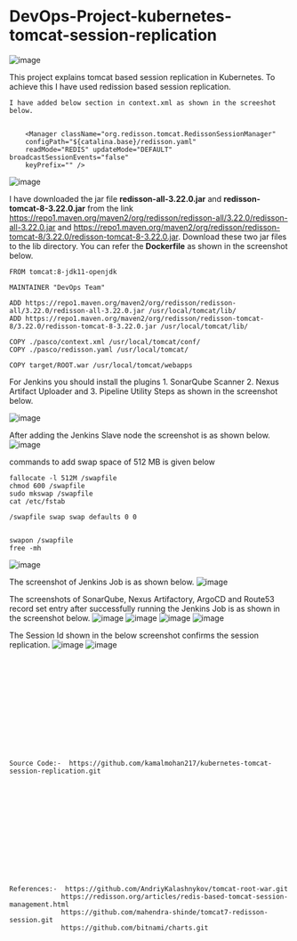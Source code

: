 # DevOps-Project-kubernetes-tomcat-session-replication

![image](https://github.com/user-attachments/assets/5e9d8380-300b-42fc-bf31-a5d4c8940bd1)

This project explains tomcat based session replication in Kubernetes. To achieve this I have used redission based session replication. 
```
I have added below section in context.xml as shown in the screeshot below.


    <Manager className="org.redisson.tomcat.RedissonSessionManager"
    configPath="${catalina.base}/redisson.yaml"
    readMode="REDIS" updateMode="DEFAULT" broadcastSessionEvents="false"
    keyPrefix="" />
```
![image](https://github.com/user-attachments/assets/6bdbb9fa-d260-4695-8b85-063634e3aa37)

I have downloaded the jar file **redisson-all-3.22.0.jar** and **redisson-tomcat-8-3.22.0.jar** from the link https://repo1.maven.org/maven2/org/redisson/redisson-all/3.22.0/redisson-all-3.22.0.jar and https://repo1.maven.org/maven2/org/redisson/redisson-tomcat-8/3.22.0/redisson-tomcat-8-3.22.0.jar. Download these two jar files to the lib directory. You can refer the **Dockerfile** as shown in the screenshot below.
```
FROM tomcat:8-jdk11-openjdk 

MAINTAINER "DevOps Team"

ADD https://repo1.maven.org/maven2/org/redisson/redisson-all/3.22.0/redisson-all-3.22.0.jar /usr/local/tomcat/lib/
ADD https://repo1.maven.org/maven2/org/redisson/redisson-tomcat-8/3.22.0/redisson-tomcat-8-3.22.0.jar /usr/local/tomcat/lib/

COPY ./pasco/context.xml /usr/local/tomcat/conf/
COPY ./pasco/redisson.yaml /usr/local/tomcat/

COPY target/ROOT.war /usr/local/tomcat/webapps
```
For Jenkins you should install the plugins 1. SonarQube Scanner 2. Nexus Artifact Uploader and 3. Pipeline Utility Steps as shown in the screenshot below.

![image](https://github.com/user-attachments/assets/d8869bd8-ec81-407a-967e-ee8cc29d6443)

After adding the Jenkins Slave node the screenshot is as shown below.
![image](https://github.com/user-attachments/assets/5fc46e75-94e8-4bcf-bf14-6d42b602b0f6)

commands to add swap space of 512 MB is given below
```
fallocate -l 512M /swapfile
chmod 600 /swapfile
sudo mkswap /swapfile
cat /etc/fstab

/swapfile swap swap defaults 0 0


swapon /swapfile
free -mh

```
![image](https://github.com/user-attachments/assets/27933e3f-1631-469d-a08a-01803965efa2)

The screenshot of Jenkins Job is as shown below.
![image](https://github.com/user-attachments/assets/66c05fe7-5087-4725-a6ae-cf9edd2bed1d)

The screenshots of SonarQube, Nexus Artifactory, ArgoCD and Route53 record set entry after successfully running the Jenkins Job is as shown in the screenshot below.
![image](https://github.com/user-attachments/assets/f773cb18-2145-4a1b-9298-46cf2fc36ca8)
![image](https://github.com/user-attachments/assets/7a657ead-d794-46a4-8717-8a18aa540fcc)
![image](https://github.com/user-attachments/assets/17f68ecd-eedc-4f56-bd7e-97f415cc444e)
![image](https://github.com/user-attachments/assets/8eb294c9-c78c-4b4e-b4f6-b4daac3dad5e)

The Session Id shown in the below screenshot confirms the session replication.
![image](https://github.com/user-attachments/assets/30fb8423-c7cb-44fb-90f9-b5a7cb998bc3)
![image](https://github.com/user-attachments/assets/35ed2aeb-e66d-43d0-bbc1-53cf76a91c63)


<br><br/>
<br><br/>
<br><br/>
<br><br/>
<br><br/>
```
Source Code:-  https://github.com/kamalmohan217/kubernetes-tomcat-session-replication.git
```
<br><br/>
<br><br/>
<br><br/>
<br><br/>
<br><br/>
```
References:-  https://github.com/AndriyKalashnykov/tomcat-root-war.git
             https://redisson.org/articles/redis-based-tomcat-session-management.html
             https://github.com/mahendra-shinde/tomcat7-redisson-session.git
             https://github.com/bitnami/charts.git
```
